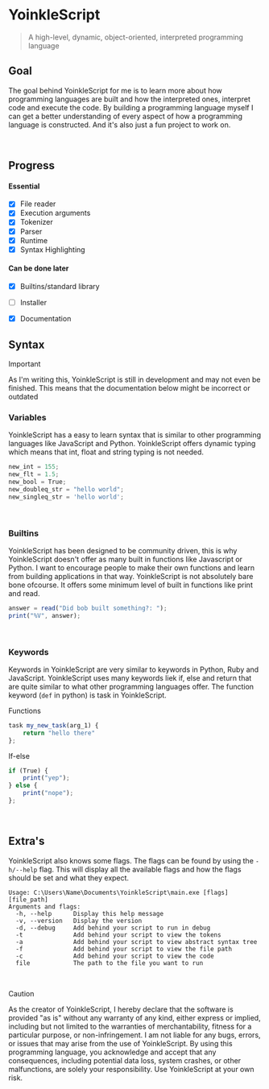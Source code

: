 # YoinkleScript
> A high-level, dynamic, object-oriented, interpreted programming language

## Goal
The goal behind YoinkleScript for me is to learn more about how programming languages are built and how the interpreted ones, interpret code and execute the code.
By building a programming language myself I can get a better understanding of every aspect of how a programming language is constructed. And it's also just a fun project to work on.

<br/>

## Progress
#### Essential
- [x] File reader
- [x] Execution arguments
- [x] Tokenizer
- [x] Parser
- [x] Runtime
- [x] Syntax Highlighting
#### Can be done later
- [x] Builtins/standard library
- [ ] Installer
- [x] Documentation



## Syntax
> [!IMPORTANT]
> As I'm writing this, YoinkleScript is still in development and may not even be finished. This means that the documentation below might be incorrect or outdated
### Variables
YoinkleScript has a easy to learn syntax that is similar to other programming languages like JavaScript and Python. YoinkleScript offers dynamic typing which means that int, float and string typing is not needed.
```javascript
new_int = 155;
new_flt = 1.5;
new_bool = True;
new_doubleq_str = "hello world";
new_singleq_str = 'hello world';
```

<br/>

### Builtins
YoinkleScript has been designed to be community driven, this is why YoinkleScript doesn't offer as many built in functions like Javascript or Python. I want to encourage people to make their own functions and learn from building applications in that way. YoinkleScript is not absolutely bare bone ofcourse. It offers some minimum level of built in functions like print and read.
```javascript
answer = read("Did bob built something?: ");
print("%V", answer);
```

<br/>

### Keywords
Keywords in YoinkleScript are very similar to keywords in Python, Ruby and JavaScript. YoinkleScript uses many keywords liek if, else and return that are quite similar to what other programming languages offer. The function keyword (``def`` in python) is task in YoinkleScript.

Functions
```javascript
task my_new_task(arg_1) {
    return "hello there"
};
```

If-else
```javascript
if (True) {
    print("yep");
} else {
    print("nope");
};
```

<br/>

## Extra's
YoinkleScript also knows some flags. The flags can be found by using the ``-h/--help`` flag. This will display all the available flags and how the flags should be set and what they expect.
```
Usage: C:\Users\Name\Documents\YoinkleScript\main.exe [flags] [file_path]
Arguments and flags:
  -h, --help      Display this help message
  -v, --version   Display the version
  -d, --debug     Add behind your script to run in debug
  -t              Add behind your script to view the tokens
  -a              Add behind your script to view abstract syntax tree
  -f              Add behind your script to view the file path
  -c              Add behind your script to view the code
  file            The path to the file you want to run
```

<br/>

> [!CAUTION]
> As the creator of YoinkleScript, I hereby declare that the software is provided "as is" without any warranty of any kind, either express or implied, including but not limited to the warranties of merchantability, fitness for a particular purpose, or non-infringement. I am not liable for any bugs, errors, or issues that may arise from the use of YoinkleScript. By using this programming language, you acknowledge and accept that any consequences, including potential data loss, system crashes, or other malfunctions, are solely your responsibility. Use YoinkleScript at your own risk.
